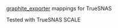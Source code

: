 [graphite_exporter](https://github.com/prometheus/graphite_exporter) mappings for TrueSNAS

Tested with TrueSNAS SCALE


